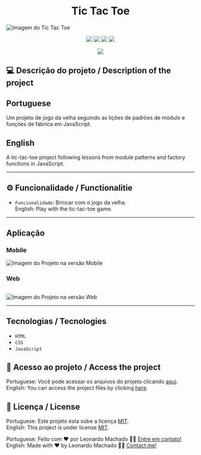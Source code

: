 # <h1 align="center">Tic Tac Toe</h1>
<img src="https://user-images.githubusercontent.com/74615811/231289617-90c4983f-c17e-415d-ba49-c4ee30b0c477.png" alt="Imagem do Tic Tac Toe">

<p align="center">
<img src="https://camo.githubusercontent.com/31ddbceac85190c41164841d133e4056da4d4ce57a1a3a8c7cbf40bff1cf71ed/68747470733a2f2f696d672e736869656c64732e696f2f6769746875622f6c6963656e73652f64726f70626f782f64726f70626f782d73646b2d6a617661">
<img src="https://user-images.githubusercontent.com/74615811/176503364-50b5ee48-3d6d-4ab3-ae4b-e6fb7724296b.svg">
<img src="https://user-images.githubusercontent.com/74615811/176503773-dd0bc4ec-fbde-4e70-80d6-9695ff5ef67c.svg">
<img src="https://img.shields.io/badge/Done%20by-Leonardo Machado-%df0000">
</p>

<p align="center">
<img src="http://img.shields.io/static/v1?label=STATUS&message=%20FINISHED&color=GREEN&style=for-the-badge"/>
</p>

## 💻 Descrição do projeto / Description of the project

<h2>Portuguese</h2> Um projeto de jogo da velha seguindo as lições de padrões de módulo e funções de fábrica em JavaScript. <br>

<h2>English</h2> A tic-tac-toe project following lessons from module patterns and factory functions in JavaScript.

---

## ⚙️ Funcionalidade / Functionalitie
- `Funcionalidade`: Brincar com o jogo da velha. <br>
English: Play with the tic-tac-toe game.

---

## Aplicação

### Mobile

<p align="center">

![Imagem do Projeto na versão Mobile](https://user-images.githubusercontent.com/74615811/231290505-79725a17-b499-403d-b31c-1d554d52d1b8.png)

</p>

### Web

<p align="center" style="display: flex; align-items: flex-start; justify-content: center;">

![Imagem do Projeto na versão Web](https://user-images.githubusercontent.com/74615811/231290710-82cd37e0-1dda-4358-a94a-c013e7176e44.png)
  
</p>

---

## Tecnologias / Tecnologies
- ``HTML``
- ``CSS``
- ``JavaScript``

## 📁 Acesso ao projeto / Access the project

Portuguese: Você pode acessar os arquivos do projeto clicando [aqui](https://github.com/LeonardoMancilha/Jogo-da-velha/find/main). <br>
English: You can access the project files by clicking [here](https://github.com/LeonardoMancilha/Jogo-da-velha/find/main).

## 📝 Licença / License

Portuguese: Este projeto esta sobe a licença [MIT](./LICENSE). <br>
English: This project is under license [MIT](./LICENSE).

Portuguese: Feito com ❤️ por Leonardo Machado 👋🏽 [Entre em contato!](https://www.linkedin.com/in/leonardommachado/) <br>
English: Made with ❤️ by Leonardo Machado 👋🏽 [Contact me!](https://www.linkedin.com/in/leonardommachado/)
